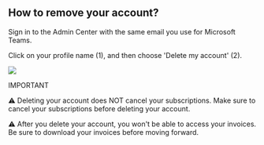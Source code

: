 ## How to remove your account?

<p class="no-margin">Sign in to the Admin Center with the same email you use for Microsoft Teams.</p>
<p class="no-margin"></p>
<p class="no-margin">Click on your profile name (1), and then choose 'Delete my account' (2).</p>
<p class="no-margin"></p>
<div class="intercom-container"><img src="/assets/img/teams-pro/remove_account.png"></div><p class="no-margin"></p>
<p class="no-margin"></p>
<p class="no-margin">IMPORTANT</p>
<p class="no-margin"></p>
<p class="no-margin">⚠️ Deleting your account does NOT cancel your subscriptions. Make sure to cancel your subscriptions before deleting your account.</p>
<p class="no-margin"></p>
<p class="no-margin">⚠️ After you delete your account, you won't be able to access your invoices. Be sure to download your invoices before moving forward.</p>
<p class="no-margin"></p>

<Intercom />
<Clarity />
<GoogleAnalytics />


 